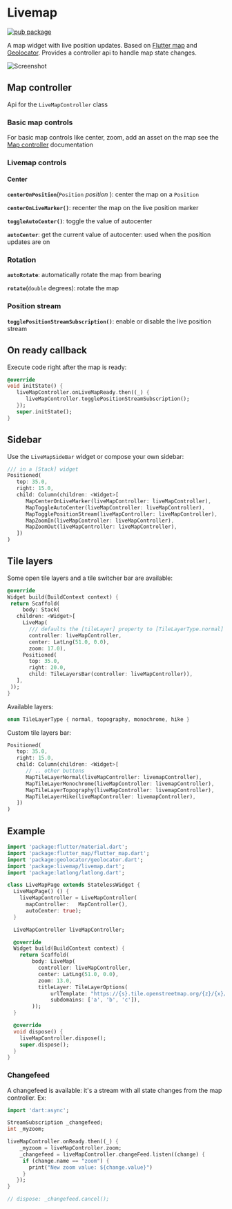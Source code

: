 # Livemap

[![pub package](https://img.shields.io/pub/v/livemap.svg)](https://pub.dartlang.org/packages/livemap)

A map widget with live position updates. Based on [Flutter map](https://github.com/johnpryan/flutter_map) and [Geolocator](https://github.com/BaseflowIT/flutter-geolocator). Provides a controller api to handle map state changes.

![Screenshot](screenshot.gif)

## Map controller

Api for the `LiveMapController` class

### Basic map controls

For basic map controls like center, zoom, add an asset on the map see the
[Map controller](https://github.com/synw/map_controller) documentation

### Livemap controls

#### Center

**`centerOnPosition`**(`Position` *position* ): center the map on a `Position`

**`centerOnLiveMarker()`**: recenter the map on the live position marker

**`toggleAutoCenter()`**: toggle the value of autocenter

**`autoCenter`**: get the current value of autocenter: used when the position updates are on

### Rotation

**`autoRotate`**: automatically rotate the map from bearing

**`rotate`**(`double` degrees): rotate the map

### Position stream

**`togglePositionStreamSubscription()`**: enable or disable the live position stream

## On ready callback

Execute code right after the map is ready:

   ```dart
   @override
   void initState() {
      liveMapController.onLiveMapReady.then((_) {
         liveMapController.togglePositionStreamSubscription();
      });
      super.initState();
   }
   ```

## Sidebar

Use the `LiveMapSideBar` widget or compose your own sidebar:

   ```dart
   /// in a [Stack] widget
   Positioned(
      top: 35.0,
      right: 15.0,
      child: Column(children: <Widget>[
         MapCenterOnLiveMarker(liveMapController: liveMapController),
         MapToggleAutoCenter(liveMapController: liveMapController),
         MapTogglePositionStream(liveMapController: liveMapController),
         MapZoomIn(liveMapController: liveMapController),
         MapZoomOut(liveMapController: liveMapController),
      ])
   )
   ```

## Tile layers

Some open tile layers and a tile switcher bar are available:

   ```dart
  @override
  Widget build(BuildContext context) {
    return Scaffold(
        body: Stack(
      children: <Widget>[
        LiveMap(
          /// defaults the [tileLayer] property to [TileLayerType.normal]
          controller: liveMapController,
          center: LatLng(51.0, 0.0),
          zoom: 17.0),
        Positioned(
          top: 35.0,
          right: 20.0,
          child: TileLayersBar(controller: liveMapController)),
      ],
    ));
  }
   ```

Available layers:

   ```dart
   enum TileLayerType { normal, topography, monochrome, hike }
   ```

Custom tile layers bar:

   ```dart
   Positioned(
      top: 35.0,
      right: 15.0,
      child: Column(children: <Widget>[
         // .. other buttons
         MapTileLayerNormal(liveMapController: livemapController),
         MapTileLayerMonochrome(liveMapController: livemapController),
         MapTileLayerTopography(liveMapController: livemapController),
         MapTileLayerHike(liveMapController: livemapController),
      ])
   )
   ```

## Example

   ```dart
   import 'package:flutter/material.dart';
   import 'package:flutter_map/flutter_map.dart';
   import 'package:geolocator/geolocator.dart';
   import 'package:livemap/livemap.dart';
   import 'package:latlong/latlong.dart';

   class LiveMapPage extends StatelessWidget {
     LiveMapPage() () {
       liveMapController = LiveMapController(
         mapController:   MapController(),
         autoCenter: true);
     }

     LiveMapController liveMapController;

     @override
     Widget build(BuildContext context) {
       return Scaffold(
           body: LiveMap(
             controller: liveMapController,
             center: LatLng(51.0, 0.0),
             zoom: 13.0,
             titleLayer: TileLayerOptions(
                 urlTemplate: "https://{s}.tile.openstreetmap.org/{z}/{x}/{y}.png",
                 subdomains: ['a', 'b', 'c']),
           ));
     }

     @override
     void dispose() {
       liveMapController.dispose();
       super.dispose();
     }
   }
   ```

### Changefeed

A changefeed is available: it's a stream with all state changes from the map controller. Ex:

   ```dart
   import 'dart:async';

   StreamSubscription _changefeed;
   int _myzoom;

   liveMapController.onReady.then((_) {
       _myzoom = liveMapController.zoom;
       _changefeed = liveMapController.changeFeed.listen((change) {
        if (change.name == "zoom") {
          print("New zoom value: ${change.value}")
        }
      });
   }

   // dispose: _changefeed.cancel();
   ```
